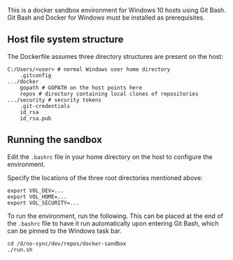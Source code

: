 This is a docker sandbox environment for Windows 10 hosts using Git Bash.  Git Bash and Docker for Windows must be installed as prerequisites.

## Host file system structure

The Dockerfile assumes three directory structures are present on the host:

```
C:/Users/<user> # normal Windows user home directory
    .gitconfig
.../docker
    gopath # GOPATH on the host points here
    repos # directory containing local clones of repositories
.../security # security tokens
    .git-credentials
    id_rsa
    id_rsa.pub
```

## Running the sandbox

Edit the `.bashrc` file in your home directory on the host to configure the environment.

Specify the locations of the three root directories mentioned above:

```
export VOL_DEV=...
export VOL_HOME=...
export VOL_SECURITY=...
```

To run the environment, run the following.  This can be placed at the end of the `.bashrc` file to have it run automatically upon entering Git Bash, which can be pinned to the Windows task bar.

```
cd /d/no-sync/dev/repos/docker-sandbox
./run.sh
```
